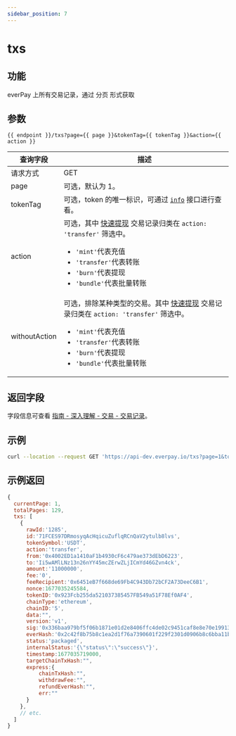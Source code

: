 ```yaml
---
sidebar_position: 7
---
```


# txs

## 功能

everPay 上所有交易记录，通过 分页 形式获取

## 参数

`{{ endpoint }}/txs?page={{ page }}&tokenTag={{ tokenTag }}&action={{ action }}`

|查询字段|描述|
|---|---|
|请求方式|GET|
|page|可选，默认为 1。|
|tokenTag|可选，token 的唯一标识，可通过 [`info`](./info.md#示例返回) 接口进行查看。|
|action|可选，其中 [快速提现](../../dive/withdraw#快速提现) 交易记录归类在 `action: 'transfer'` 筛选中。<ul><li>`'mint'`代表充值</li><li>`'transfer'`代表转账</li><li>`'burn'`代表提现</li><li>`'bundle'`代表批量转账</li></ul>|
|withoutAction|可选，排除某种类型的交易。其中 [快速提现](../../dive/withdraw#快速提现) 交易记录归类在 `action: 'transfer'` 筛选中。<ul><li>`'mint'`代表充值</li><li>`'transfer'`代表转账</li><li>`'burn'`代表提现</li><li>`'bundle'`代表批量转账</li></ul>|

## 返回字段

字段信息可查看 [指南 - 深入理解 - 交易 - 交易记录](../../dive/transaction#交易记录)。

## 示例

```bash
curl --location --request GET 'https://api-dev.everpay.io/txs?page=1&tokenTag=ethereum-eth-0x0000000000000000000000000000000000000000'
```

## 示例返回

```js
{
  currentPage: 1,
  totalPages: 129,
  txs: [
    {
      rawId:'1285',
      id:'71FCES97DRmosyqAcHqicuZuflqRCnQaV2ytulb8lvs',
      tokenSymbol:'USDT',
      action:'transfer',
      from:'0x4002ED1a1410aF1b4930cF6c479ae373dEbD6223',
      to:'Ii5wAMlLNz13n26nYY45mcZErwZLjICmYd46GZvn4ck',
      amount:'11000000',
      fee:'0',
      feeRecipient:'0x6451eB7f668de69Fb4C943Db72bCF2A73DeeC6B1',
      nonce:1677035245584,
      tokenID:'0x923Fcb255da521037385457FB549a51F78Ef0AF4',
      chainType:'ethereum',
      chainID:'5',
      data:"",
      version:'v1',
      sig:'0x336baa979bf5f06b1871e01d2e8406ffc4de02c9451caf8e8e70e1991337aca073b5e251e9610db5a9a87fef002c7a8f922239c8112c756416d5097cc47260901b',
      everHash:'0x2c42f8b75b8c1ea2d1f76a7390601f229f2301d0906b8c6bba11b05551d2b3a8',
      status:'packaged',
      internalStatus:'{\"status\":\"success\"}',
      timestamp:1677035719000,
      targetChainTxHash:"",
      express:{
          chainTxHash:"",
          withdrawFee:"",
          refundEverHash:"",
          err:""
      }
    },
    // etc.
  ]
}

```
